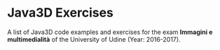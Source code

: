 # Java3D Exercises

A list of  Java3D code examples and exercises for the exam **Immagini e multimedialità** of the University of Udine (Year: 2016-2017).

